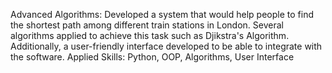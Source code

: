 Advanced Algorithms:
Developed a system that would help people to find the shortest path among different train stations in London. Several algorithms applied to achieve this task such as Djikstra's Algorithm. Additionally, a user-friendly interface developed to be able to integrate with the software.
Applied Skills: Python, OOP, Algorithms, User Interface
